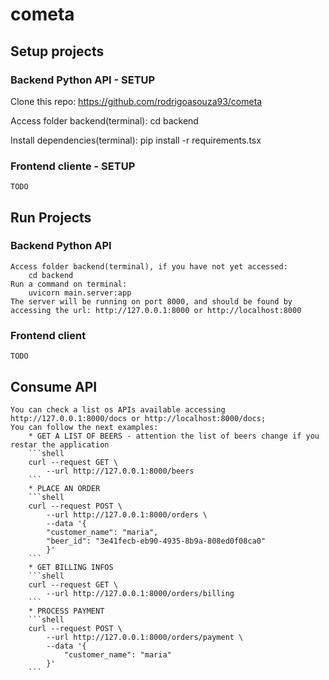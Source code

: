 # cometa

## Setup projects

### Backend Python API - SETUP

Clone this repo:
    <https://github.com/rodrigoasouza93/cometa>

Access folder backend(terminal):
    cd backend

Install dependencies(terminal):
    pip install -r requirements.tsx

### Frontend cliente - SETUP

    TODO

## Run Projects

### Backend Python API

    Access folder backend(terminal), if you have not yet accessed:
        cd backend  
    Run a command on terminal:
        uvicorn main.server:app
    The server will be running on port 8000, and should be found by accessing the url: http://127.0.0.1:8000 or http://localhost:8000

### Frontend client

    TODO

## Consume API

    You can check a list os APIs available accessing http://127.0.0.1:8000/docs or http://localhost:8000/docs;
    You can follow the next examples:
        * GET A LIST OF BEERS - attention the list of beers change if you restar the application
        ```shell
        curl --request GET \
            --url http://127.0.0.1:8000/beers
        ```
        * PLACE AN ORDER
        ```shell
        curl --request POST \
            --url http://127.0.0.1:8000/orders \
            --data '{
            "customer_name": "maria",
            "beer_id": "3e41fecb-eb90-4935-8b9a-808ed0f08ca0"
            }'
        ```
        * GET BILLING INFOS
        ```shell
        curl --request GET \
            --url http://127.0.0.1:8000/orders/billing
        ```
        * PROCESS PAYMENT
        ```shell
        curl --request POST \
            --url http://127.0.0.1:8000/orders/payment \
            --data '{
                "customer_name": "maria"
            }'
        ```
